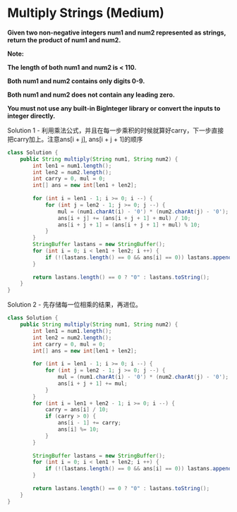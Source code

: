 # Multiply Strings (Medium)

**Given two non-negative integers num1 and num2 represented as strings, return the product of num1 and num2.**

**Note:**

**The length of both num1 and num2 is < 110.**

**Both num1 and num2 contains only digits 0-9.**

**Both num1 and num2 does not contain any leading zero.**

**You must not use any built-in BigInteger library or convert the inputs to integer directly.**

Solution 1 - 利用乘法公式，并且在每一步乘积的时候就算好carry，下一步直接把carry加上。注意ans[i + j], ans[i + j + 1]的顺序
```java
class Solution {
    public String multiply(String num1, String num2) {
        int len1 = num1.length();
        int len2 = num2.length();
        int carry = 0, mul = 0;
        int[] ans = new int[len1 + len2];
        
        for (int i = len1 - 1; i >= 0; i --) {
            for (int j = len2 - 1; j >= 0; j --) {
                mul = (num1.charAt(i) - '0') * (num2.charAt(j) - '0');
                ans[i + j] += (ans[i + j + 1] + mul) / 10;
                ans[i + j + 1] = (ans[i + j + 1] + mul) % 10;
            }
        }         
        StringBuffer lastans = new StringBuffer();
        for (int i = 0; i < len1 + len2; i ++) {
            if (!(lastans.length() == 0 && ans[i] == 0)) lastans.append(ans[i]);
        }
        
        return lastans.length() == 0 ? "0" : lastans.toString();       
    }
}
```

Solution 2 - 先存储每一位相乘的结果，再进位。
```java
class Solution {
    public String multiply(String num1, String num2) {
        int len1 = num1.length();
        int len2 = num2.length();
        int carry = 0, mul = 0;
        int[] ans = new int[len1 + len2];
        
        for (int i = len1 - 1; i >= 0; i --) {
            for (int j = len2 - 1; j >= 0; j --) {
                mul = (num1.charAt(i) - '0') * (num2.charAt(j) - '0');
                ans[i + j + 1] += mul;
            }
        }
        for (int i = len1 + len2 - 1; i >= 0; i --) {
            carry = ans[i] / 10;
            if (carry > 0) {
                ans[i - 1] += carry;
                ans[i] %= 10;
            }
        }
        
        StringBuffer lastans = new StringBuffer();
        for (int i = 0; i < len1 + len2; i ++) {
            if (!(lastans.length() == 0 && ans[i] == 0)) lastans.append(ans[i]);
        }
        
        return lastans.length() == 0 ? "0" : lastans.toString();       
    }
}
```
